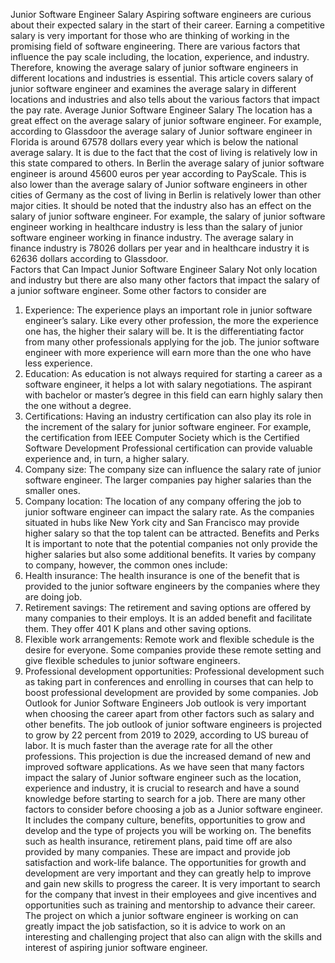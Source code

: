 Junior Software Engineer Salary
Aspiring software engineers are curious about their expected salary in the start of their career. Earning a competitive salary is very important for those who are thinking of working in the promising field of software engineering. There are various factors that influence the pay scale including, the location, experience, and industry. Therefore, knowing the average salary of junior software engineers in different locations and industries is essential. This article covers salary of junior software engineer and examines the average salary in different locations and industries and also tells about the various factors that impact the pay rate. 
Average Junior Software Engineer Salary
The location has a great effect on the average salary of junior software engineer. For example, according to Glassdoor the average salary of Junior software engineer in Florida is around 67578 dollars every year which is below the national average salary. It is due to the fact that the cost of living is relatively low in this state compared to others. In Berlin the average salary of junior software engineer is around 45600 euros per year according to PayScale. This is also lower than the average salary of Junior software engineers in other cities of Germany as the cost of living in Berlin is relatively lower than other major cities. 
It should be noted that the industry also has an effect on the salary of junior software engineer. For example, the salary of junior software engineer working in healthcare industry is less than the salary of junior software engineer working in finance industry. The average salary in finance industry is 78026 dollars per year and in healthcare industry it is 62636 dollars according to Glassdoor.  
Factors that Can Impact Junior Software Engineer Salary
Not only location and industry but there are also many other factors that impact the salary of a junior software engineer. Some other factors to consider are 
1.	Experience: The experience plays an important role in junior software engineer’s salary. Like every other profession, the more the experience one has, the higher their salary will be. It is the differentiating factor from many other professionals applying for the job. The junior software engineer with more experience will earn more than the one who have less experience. 
2.	Education: As education is not always required for starting a career as a software engineer, it helps a lot with salary negotiations. The aspirant with bachelor or master’s degree in this field can earn highly salary then the one without a degree. 
3.	Certifications: Having an industry certification can also play its role in the increment of the salary for junior software engineer. For example, the certification from IEEE Computer Society which is the Certified Software Development Professional certification can provide valuable experience and, in turn, a higher salary.
4.	Company size: The company size can influence the salary rate of junior software engineer. The larger companies pay higher salaries than the smaller ones. 
5.	Company location: The location of any company offering the job to junior software engineer can impact the salary rate. As the companies situated in hubs like New York city and San Francisco may provide higher salary so that the top talent can be attracted. 
Benefits and Perks
It is important to note that the potential companies not only provide the higher salaries but also some additional benefits. It varies by company to company, however, the common ones include:
1.	Health insurance: The health insurance is one of the benefit that is provided to the junior software engineers by the companies where they are doing job. 
2.	Retirement savings: The retirement and saving options are offered by many companies to their employs. It is an added benefit and facilitate them. They offer 401 K plans and other saving options. 
3.	Flexible work arrangements: Remote work and flexible schedule is the desire for everyone. Some companies provide these remote setting and give flexible schedules to junior software engineers. 
4.	Professional development opportunities: Professional development such as taking part in conferences and enrolling in courses that can help to boost professional development are provided by some companies. 
Job Outlook for Junior Software Engineers
Job outlook is very important when choosing the career apart from other factors such as salary and other benefits. The job outlook of junior software engineers is projected to grow by 22 percent from 2019 to 2029, according to US bureau of labor. It is much faster than the average rate for all the other professions. This projection is due the increased demand of new and improved software applications. 
As we have seen that many factors impact the salary of Junior software engineer such as the location, experience and industry, it is crucial to research and have a sound knowledge before starting to search for a job. 
There are many other factors to consider before choosing a job as a Junior software engineer. It includes the company culture, benefits, opportunities to grow and develop and the type of projects you will be working on. 
The benefits such as health insurance, retirement plans, paid time off are also provided by many companies. These are impact and provide job satisfaction and work-life balance. 
The opportunities for growth and development are very important and they can greatly help to improve and gain new skills to progress the career. It is very important to search for the company that invest in their employees and give incentives and opportunities such as training and mentorship to advance their career. The project on which a junior software engineer is working on can greatly impact the job satisfaction, so it is advice to work on an interesting and challenging project that also can align with the skills and interest of aspiring junior software engineer. 


